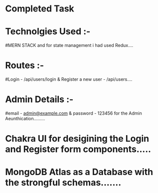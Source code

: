 # Completed Task 

# Technolgies Used :- 
#MERN STACK and for state management i had used Redux....

# Routes :-  
#Login - /api/users/login &  Register a new user - /api/users....

# Admin Details :-   
#email - admin@example.com  &  password - 123456 for the Admin Aeunthication.........

# Chakra UI for desigining the Login and Register form components.....

# MongoDB Atlas as a Database with the strongful schemas.......
                    
